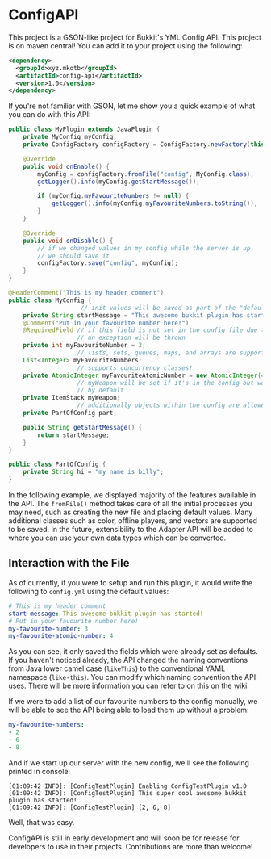# ConfigAPI
This project is a GSON-like project for Bukkit's YML Config API. This project is on maven central! You can add it to your project using the following:

```xml
<dependency>
  <groupId>xyz.mkotb</groupId>
  <artifactId>config-api</artifactId>
  <version>1.0</version>
</dependency>
```

If you're not familiar with GSON, let me show you a quick example of what you can do with this API:

```java
public class MyPlugin extends JavaPlugin {
    private MyConfig myConfig;
    private ConfigFactory configFactory = ConfigFactory.newFactory(this);

    @Override
    public void onEnable() {
        myConfig = configFactory.fromFile("config", MyConfig.class);
        getLogger().info(myConfig.getStartMessage());

        if (myConfig.myFavouriteNumbers != null) {
            getLogger().info(myConfig.myFavouriteNumbers.toString());
        }
    }

    @Override
    public void onDisable() {
        // if we changed values in my config while the server is up
        // we should save it
        configFactory.save("config", myConfig);
    }
}

@HeaderComment("This is my header comment")
public class MyConfig {
                    // init values will be saved as part of the "default config"
    private String startMessage = "This awesome bukkit plugin has started!";
    @Comment("Put in your favourite number here!")
    @RequiredField // if this field is not set in the config file due to user error
                   // an exception will be thrown
    private int myFavouriteNumber = 3;
                   // lists, sets, queues, maps, and arrays are supported!
    List<Integer> myFavouriteNumbers;
                   // supports concurrency classes!
    private AtomicInteger myFavouriteAtomicNumber = new AtomicInteger(4);
                   // myWeapon will be set if it's in the config but won't exist
                   // by default
    private ItemStack myWeapon;
                   // additionally objects within the config are allowed
    private PartOfConfig part;

    public String getStartMessage() {
        return startMessage;
    }
}

public class PartOfConfig {
    private String hi = "my name is billy";
}
```

In the following example, we displayed majority of the features available in the API. The `fromFile()` method takes care of all the initial processes you may need, such as creating the new file and placing default values. Many additional classes such as color, offline players, and vectors are supported to be saved. In the future, extensibility to the Adapter API will be added to where you can use your own data types which can be converted.

## Interaction with the File

As of currently, if you were to setup and run this plugin, it would write the following to `config.yml` using the default values:

```yml
# This is my header comment
start-message: This awesome bukkit plugin has started!
# Put in your favourite number here!
my-favourite-number: 3
my-favourite-atomic-number: 4
```

As you can see, it only saved the fields which were already set as defaults. If you haven't noticed already, the API changed the naming conventions from Java lower camel case (`likeThis`) to the conventional YAML namespace (`like-this`). You can modify which naming convention the API uses. There will be more information you can refer to on this on [the wiki]( Wiki).

If we were to add a list of our favourite numbers to the config manually, we will be able to see the API being able to load them up without a problem:

```yml
my-favourite-numbers:
- 2
- 6
- 8
```

And if we start up our server with the new config, we'll see the following printed in console:

```
[01:09:42 INFO]: [ConfigTestPlugin] Enabling ConfigTestPlugin v1.0
[01:09:42 INFO]: [ConfigTestPlugin] This super cool awesome bukkit plugin has started!
[01:09:42 INFO]: [ConfigTestPlugin] [2, 6, 8]
```

Well, that was easy.

ConfigAPI is still in early development and will soon be for release for developers to use in their projects. Contributions are more than welcome!
